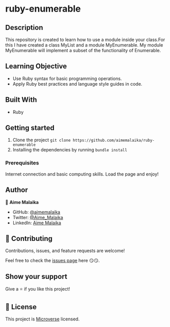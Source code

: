 # ruby-enumerable

## Description

This repository is created to learn how to use a module inside your class.For this I have created a class MyList and a module MyEnumerable. My module MyEnumerable will implement a subset of the functionality of Enumerable.

## Learning Objective

- Use Ruby syntax for basic programming operations.
- Apply Ruby best practices and language style guides in code.

## Built With

- Ruby

## Getting started

1. Clone the project `git clone https://github.com/aimemalaika/ruby-enumerable`
2. Installing the dependencies by running `bundle install`


### Prerequisites

Internet connection and basic computing skills.
Load the page and enjoy!

## Author

👤 **Aime Malaika**

- GitHub: [@aimemalaika](https://github.com/aimemalaika)
- Twitter: [@Aime_Malaika](https://twitter.com/Aime_Malaika)
- LinkedIn: [Aime Malaika](https://www.linkedin.com/in/akshitha-reddy-716944198/)

## 🤝 Contributing

Contributions, issues, and feature requests are welcome!

Feel free to check the [issues page](https://github.com/aimemalaika/ruby-enumerable/issues) here 😏😏.

## Show your support

Give a ⭐️ if you like this project!

## 📝 License

This project is [Microverse](https://www.microverse.org/) licensed.

